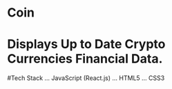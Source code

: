 # Coin
# Displays Up to Date Crypto Currencies Financial Data.

#Tech Stack
... JavaScript (React.js)
... HTML5
... CSS3